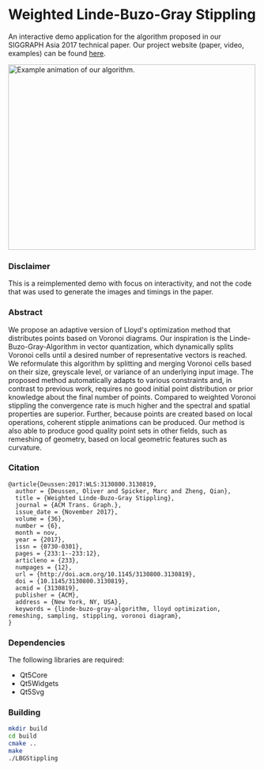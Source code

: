 # Weighted Linde-Buzo-Gray Stippling

An interactive demo application for the algorithm proposed in our SIGGRAPH Asia 2017 technical paper.
Our project website (paper, video, examples) can be found [here](http://graphics.uni-konstanz.de/publikationen/Deussen2017LindeBuzoGray/index.html).

<img src="https://github.com/MarcSpicker/LindeBuzoGrayStippling/blob/master/Bridge.gif?raw=true" alt="Example animation of our algorithm." width="500px" height="375px">

### Disclaimer
This is a reimplemented demo with focus on interactivity, and not the code that was used to generate the images and timings in the paper.


### Abstract
We propose an adaptive version of Lloyd's optimization method that distributes points based on Voronoi diagrams. Our inspiration is the Linde-Buzo-Gray-Algorithm in vector quantization, which dynamically splits Voronoi cells until a desired number of representative vectors is reached. We reformulate this algorithm by splitting and merging Voronoi cells based on their size, greyscale level, or variance of an underlying input image. The proposed method automatically adapts to various constraints and, in contrast to previous work, requires no good initial point distribution or prior knowledge about the final number of points. Compared to weighted Voronoi stippling the convergence rate is much higher and the spectral and spatial properties are superior. Further, because points are created based on local operations, coherent stipple animations can be produced. Our method is also able to produce good quality point sets in other fields, such as remeshing of geometry, based on local geometric features such as curvature.

### Citation
```
@article{Deussen:2017:WLS:3130800.3130819,
  author = {Deussen, Oliver and Spicker, Marc and Zheng, Qian},
  title = {Weighted Linde-Buzo-Gray Stippling},
  journal = {ACM Trans. Graph.},
  issue_date = {November 2017},
  volume = {36},
  number = {6},
  month = nov,
  year = {2017},
  issn = {0730-0301},
  pages = {233:1--233:12},
  articleno = {233},
  numpages = {12},
  url = {http://doi.acm.org/10.1145/3130800.3130819},
  doi = {10.1145/3130800.3130819},
  acmid = {3130819},
  publisher = {ACM},
  address = {New York, NY, USA},
  keywords = {linde-buzo-gray-algorithm, lloyd optimization, remeshing, sampling, stippling, voronoi diagram},
}
```

### Dependencies
The following libraries are required:
* Qt5Core
* Qt5Widgets
* Qt5Svg

### Building
```bash
mkdir build
cd build
cmake ..
make
./LBGStippling
```